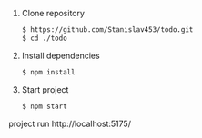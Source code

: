1. Clone repository

   ```bash
   $ https://github.com/Stanislav453/todo.git
   $ cd ./todo
   ```

2. Install dependencies

   ```bash
   $ npm install

   ```

3. Start project


    ```bash
    $ npm start

project run http://localhost:5175/
```
